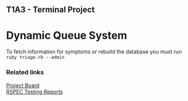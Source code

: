 ## T1A3 - Terminal Project
# Dynamic Queue System

To fetch information for symptoms or rebuild the database you must run `ruby triage.rb --admin`

### Related links
[Project Board](https://github.com/users/Samworth27/projects/2)  
[RSPEC Testing Reports](https://samworth27.github.io/triage/reports/overview.html)